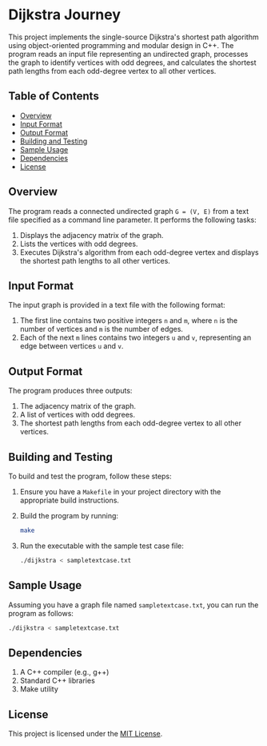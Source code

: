 # Dijkstra Journey

This project implements the single-source Dijkstra's shortest path algorithm using object-oriented programming and modular design in C++. The program reads an input file representing an undirected graph, processes the graph to identify vertices with odd degrees, and calculates the shortest path lengths from each odd-degree vertex to all other vertices.

## Table of Contents
- [Overview](#overview)
- [Input Format](#input-format)
- [Output Format](#output-format)
- [Building and Testing](#building-and-testing)
- [Sample Usage](#sample-usage)
- [Dependencies](#dependencies)
- [License](#license)

## Overview
The program reads a connected undirected graph `G = (V, E)` from a text file specified as a command line parameter. It performs the following tasks:
1. Displays the adjacency matrix of the graph.
2. Lists the vertices with odd degrees.
3. Executes Dijkstra's algorithm from each odd-degree vertex and displays the shortest path lengths to all other vertices.

## Input Format
The input graph is provided in a text file with the following format:
1. The first line contains two positive integers `n` and `m`, where `n` is the number of vertices and `m` is the number of edges.
2. Each of the next `m` lines contains two integers `u` and `v`, representing an edge between vertices `u` and `v`.

## Output Format
The program produces three outputs:
1. The adjacency matrix of the graph.
2. A list of vertices with odd degrees.
3. The shortest path lengths from each odd-degree vertex to all other vertices.

## Building and Testing
To build and test the program, follow these steps:

1. Ensure you have a `Makefile` in your project directory with the appropriate build instructions.
2. Build the program by running:
    ```sh
    make
    ```

3. Run the executable with the sample test case file:
    ```sh
    ./dijkstra < sampletextcase.txt
    ```

## Sample Usage
Assuming you have a graph file named `sampletextcase.txt`, you can run the program as follows:

```sh
./dijkstra < sampletextcase.txt
```

## Dependencies

1. A C++ compiler (e.g., g++)
2. Standard C++ libraries
3. Make utility

## License

This project is licensed under the [MIT License](LICENSE).


